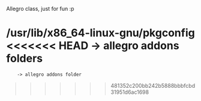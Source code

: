 Allegro class, just for fun :p

/usr/lib/x86_64-linux-gnu/pkgconfig 
<<<<<<< HEAD
        -> allegro addons folders
=======
        -> allegro addons folder
>>>>>>> 481352c200bb242b5888bbbfcbd31951d6ac1698
